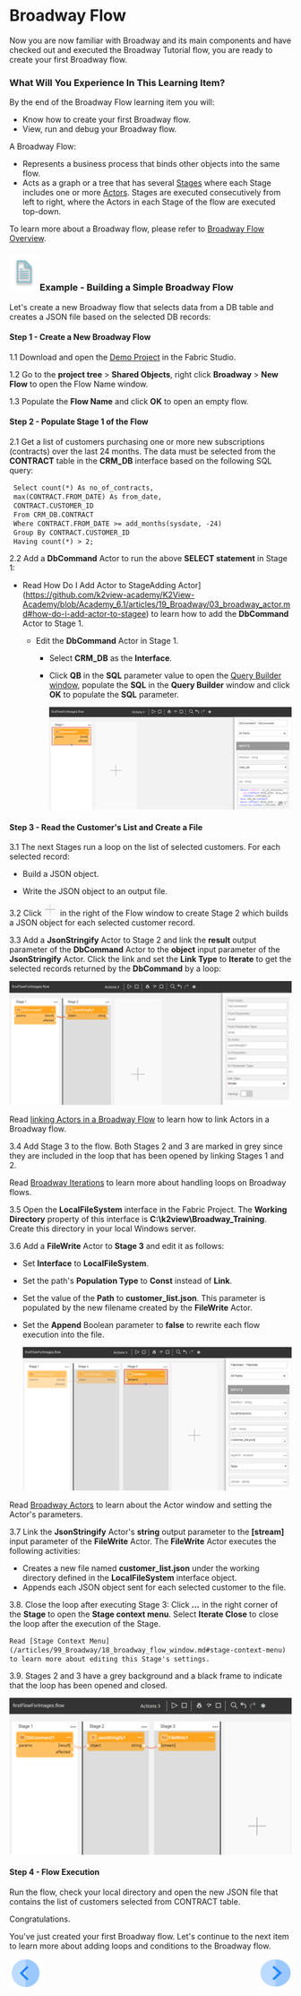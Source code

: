 # Broadway Flow 

Now you are now familiar with Broadway and its main components and have checked out and executed the Broadway Tutorial flow, you are ready to create your first Broadway flow. 


### What Will You Experience In This Learning Item?

By the end of the Broadway Flow learning item you will:

- Know how to create your first Broadway flow.
- View, run and debug your Broadway flow.


A Broadway Flow:
-  Represents a business process that binds other objects into the same flow. 
-  Acts as a graph or a tree that has several [Stages](/articles/19_Broadway/19_broadway_flow_stages.md) where each Stage includes one or more [Actors](/articles/19_Broadway/03_broadway_actor.md). Stages are executed consecutively from left to right, where the Actors in each Stage of the flow are executed top-down.


To learn more about a Broadway flow, please refer to [Broadway Flow Overview](/articles/19_Broadway/02a_broadway_flow_overview.md).

### ![](/academy/images/example.png)Example - Building a Simple Broadway Flow

Let's create a new Broadway flow that selects data from a DB table and creates a JSON file based on the selected DB records:

#### Step 1 - Create a New Broadway Flow

1.1 Download and open the [Demo Project](/articles/demo_project) in the Fabric Studio. 

1.2 Go to the **project tree** > **Shared Objects**, right click **Broadway** > **New Flow** to open the Flow Name window.

1.3 Populate the **Flow Name** and click **OK** to open an empty flow.

#### Step 2 - Populate Stage 1 of the Flow

2.1 Get a list of customers purchasing one or more new subscriptions (contracts) over the last 24 months. The data must be selected from the **CONTRACT** table in the **CRM_DB** interface based on the following SQL query:

```
 Select count(*) As no_of_contracts,
 max(CONTRACT.FROM_DATE) As from_date,
 CONTRACT.CUSTOMER_ID
 From CRM_DB.CONTRACT
 Where CONTRACT.FROM_DATE >= add_months(sysdate, -24)
 Group By CONTRACT.CUSTOMER_ID
 Having count(*) > 2;
```



 2.2 Add a **DbCommand** Actor to run the above **SELECT statement** in Stage 1: 

- Read How Do I Add Actor to StageAdding Actor] (https://github.com/k2view-academy/K2View-Academy/blob/Academy_6.1/articles/19_Broadway/03_broadway_actor.md#how-do-i-add-actor-to-stagee) to learn how to add the **DbCommand** Actor to Stage 1.


   - Edit the **DbCommand** Actor in Stage 1.

     - Select **CRM_DB** as the **Interface**.

     - Click **QB** in the **SQL** parameter value to open the [Query Builder window](/articles/11_query_builder/02_query_builder_window.md), populate the **SQL** in the **Query Builder** window and click **OK** to populate the **SQL** parameter.

       ![DbCommand-Example](/academy/Training_Level_1/99_Broadway/images/MyFirstFlow_Example_Stage1.png)

#### Step 3 - Read the Customer's List and Create a File
3.1 The next Stages run a loop on the list of selected customers. For each selected record: 

   - Build a JSON object.

   - Write the JSON object to an output file.

3.2 Click ![plus](/academy/Training_Level_1/99_Broadway/images/plus_icon.png) in the right of the Flow window to create Stage 2 which builds a JSON object for each selected customer record.

3.3 Add a **JsonStringify** Actor to Stage 2 and link the **result** output parameter of the **DbCommand** Actor to the **object** input parameter of the **JsonStringify** Actor. Click the link and set the **Link Type** to **Iterate** to get the selected records returned by the **DbCommand** by a loop:

   ![JsonStringify](/academy/Training_Level_1/99_Broadway/images/MyFirstFlow_Example_Stage2.png)

   Read [linking Actors in a Broadway Flow](/articles/19_Broadway/20_broadway_flow_linking_actors.md) to learn how to link Actors in a Broadway flow.

3.4 Add Stage 3 to the flow. Both Stages 2 and 3 are marked in grey since they are included in the loop that has been opened by linking Stages 1 and 2. 

   Read [Broadway Iterations](/articles/19_Broadway/21_iterations.md) to learn more about handling loops on Broadway flows. 

3.5 Open the **LocalFileSystem** interface in the Fabric Project. The **Working Directory** property of this interface is **C:\k2view\Broadway_Training**. Create this directory in your local Windows server.

3.6 Add a **FileWrite** Actor to **Stage 3** and edit it as follows:

   - Set **Interface** to **LocalFileSystem**. 

   - Set the path's **Population Type** to **Const** instead of **Link**.

   - Set the value of the **Path** to **customer_list.json**. This parameter is populated by the new filename created by the **FileWrite** Actor.

   - Set the **Append** Boolean parameter to **false** to rewrite each flow execution into the file.

     ![FileWrite](/academy/Training_Level_1/99_Broadway/images/MyFirstFlow_Example_Stage3.png)


  Read [Broadway Actors](/articles/99_Broadway/03_broadway_actor.md) to learn about the Actor window and setting the Actor's parameters. 

3.7 Link the **JsonStringify** Actor's **string** output parameter to the **[stream]** input parameter of the **FileWrite** Actor. The **FileWrite** Actor executes the following activities:

   - Creates a new file named **customer_list.json** under the working directory defined in the **LocalFileSystem** interface object.
   - Appends each JSON object sent for each selected customer to the file.

3.8. Close the loop after executing Stage 3: Click ***...*** in the right corner of the **Stage** to open the **Stage context menu**. Select **Iterate Close** to close the loop after the execution of the Stage.

    Read [Stage Context Menu](/articles/99_Broadway/18_broadway_flow_window.md#stage-context-menu) to learn more about editing this Stage's settings.

3.9. Stages 2 and 3 have a grey background and a black frame to indicate that the loop has been opened and closed.

   ![image](/academy/Training_Level_1/99_Broadway/images/MyFirstFlow_Example_Stage3_close_loop.png)

#### Step 4 - Flow Execution

Run the flow, check your local directory and open the new JSON file that contains the list of customers selected from CONTRACT table.

Congratulations.

You've just created your first Broadway flow. Let's continue to the next item to learn more about adding loops and conditions to the Broadway flow.

[![Previous](/articles/images/Previous.png)](/academy/Training_Level_1/99_Broadway/04_broadway_tutorials.md)[<img align="right" width="60" height="54" src="/articles/images/Next.png">](/academy/Training_Level_1/99_Broadway/06_broadway_flow_adding_loops_and_conditions.md)
